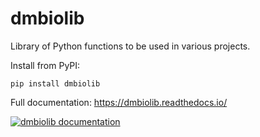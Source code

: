 # dmbiolib

Library of Python functions to be used in various projects.

Install from PyPI:
````
pip install dmbiolib
````
Full documentation: https://dmbiolib.readthedocs.io/

[![dmbiolib documentation](https://img.shields.io/badge/dmbiolib-Documentation-yellow)](https://dmbiolib.readthedocs.io/)


